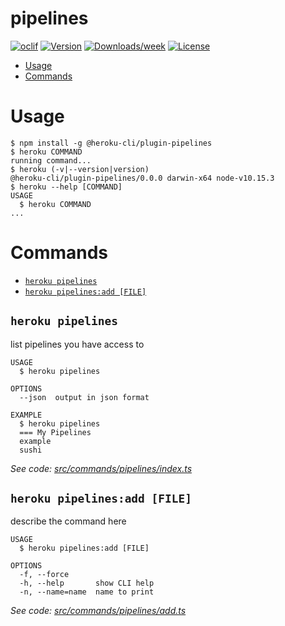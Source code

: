 pipelines
=========



[![oclif](https://img.shields.io/badge/cli-oclif-brightgreen.svg)](https://oclif.io)
[![Version](https://img.shields.io/npm/v/pipelines.svg)](https://npmjs.org/package/pipelines)
[![Downloads/week](https://img.shields.io/npm/dw/pipelines.svg)](https://npmjs.org/package/pipelines)
[![License](https://img.shields.io/npm/l/pipelines.svg)](https://github.com/chadian/pipelines/blob/master/package.json)

<!-- toc -->
* [Usage](#usage)
* [Commands](#commands)
<!-- tocstop -->
# Usage
<!-- usage -->
```sh-session
$ npm install -g @heroku-cli/plugin-pipelines
$ heroku COMMAND
running command...
$ heroku (-v|--version|version)
@heroku-cli/plugin-pipelines/0.0.0 darwin-x64 node-v10.15.3
$ heroku --help [COMMAND]
USAGE
  $ heroku COMMAND
...
```
<!-- usagestop -->
# Commands
<!-- commands -->
* [`heroku pipelines`](#heroku-pipelines)
* [`heroku pipelines:add [FILE]`](#heroku-pipelinesadd-file)

## `heroku pipelines`

list pipelines you have access to

```
USAGE
  $ heroku pipelines

OPTIONS
  --json  output in json format

EXAMPLE
  $ heroku pipelines
  === My Pipelines
  example
  sushi
```

_See code: [src/commands/pipelines/index.ts](https://github.com/chadian/pipelines/blob/v0.0.0/src/commands/pipelines/index.ts)_

## `heroku pipelines:add [FILE]`

describe the command here

```
USAGE
  $ heroku pipelines:add [FILE]

OPTIONS
  -f, --force
  -h, --help       show CLI help
  -n, --name=name  name to print
```

_See code: [src/commands/pipelines/add.ts](https://github.com/chadian/pipelines/blob/v0.0.0/src/commands/pipelines/add.ts)_
<!-- commandsstop -->
